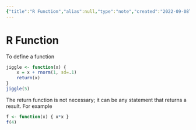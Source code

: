 ```yaml
---
{"title":"R Function","alias":null,"type":"note","created":"2022-09-08T19:18:55","modified":null,"dg-publish":true,"sup":["[[R]]"],"state":"done","permalink":"/r-function/","dgPassFrontmatter":true,"updated":""}
---
```



# R Function

To define a function

```r
jiggle <- function(x) {
    x = x + rnorm(1, sd=.1)
    return(x)
}
jiggle(5)
```

The return function is not necessary; it can be any statement that returns a result. For example

```r
f <- function(x) { x*x }
f(4)
```
